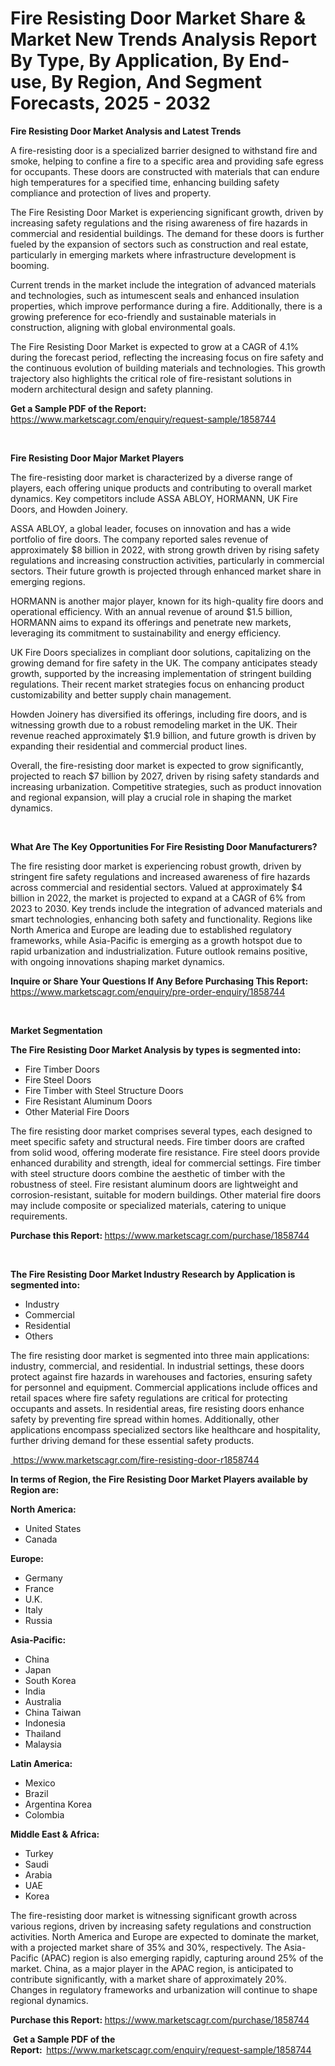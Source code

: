 <p><h1>Fire Resisting Door Market Share & Market New Trends Analysis Report By Type, By Application, By End-use, By Region, And Segment Forecasts, 2025 - 2032</h1></p><p><strong>Fire Resisting Door Market Analysis and Latest Trends</strong></p>
<p><p>A fire-resisting door is a specialized barrier designed to withstand fire and smoke, helping to confine a fire to a specific area and providing safe egress for occupants. These doors are constructed with materials that can endure high temperatures for a specified time, enhancing building safety compliance and protection of lives and property.</p><p>The Fire Resisting Door Market is experiencing significant growth, driven by increasing safety regulations and the rising awareness of fire hazards in commercial and residential buildings. The demand for these doors is further fueled by the expansion of sectors such as construction and real estate, particularly in emerging markets where infrastructure development is booming.</p><p>Current trends in the market include the integration of advanced materials and technologies, such as intumescent seals and enhanced insulation properties, which improve performance during a fire. Additionally, there is a growing preference for eco-friendly and sustainable materials in construction, aligning with global environmental goals.</p><p>The Fire Resisting Door Market is expected to grow at a CAGR of 4.1% during the forecast period, reflecting the increasing focus on fire safety and the continuous evolution of building materials and technologies. This growth trajectory also highlights the critical role of fire-resistant solutions in modern architectural design and safety planning.</p></p>
<p><strong>Get a Sample PDF of the Report:&nbsp;</strong> <a href="https://www.marketscagr.com/enquiry/request-sample/1858744?utm_campaign=2648&utm_medium=2&utm_source=Github&utm_content=ia&utm_term=16042025&utm_id=fire-resisting-door">https://www.marketscagr.com/enquiry/request-sample/1858744</a></p>
<p>&nbsp;</p>
<p><strong>Fire Resisting Door Major Market Players</strong></p>
<p><p>The fire-resisting door market is characterized by a diverse range of players, each offering unique products and contributing to overall market dynamics. Key competitors include ASSA ABLOY, HORMANN, UK Fire Doors, and Howden Joinery. </p><p>ASSA ABLOY, a global leader, focuses on innovation and has a wide portfolio of fire doors. The company reported sales revenue of approximately $8 billion in 2022, with strong growth driven by rising safety regulations and increasing construction activities, particularly in commercial sectors. Their future growth is projected through enhanced market share in emerging regions.</p><p>HORMANN is another major player, known for its high-quality fire doors and operational efficiency. With an annual revenue of around $1.5 billion, HORMANN aims to expand its offerings and penetrate new markets, leveraging its commitment to sustainability and energy efficiency.</p><p>UK Fire Doors specializes in compliant door solutions, capitalizing on the growing demand for fire safety in the UK. The company anticipates steady growth, supported by the increasing implementation of stringent building regulations. Their recent market strategies focus on enhancing product customizability and better supply chain management.</p><p>Howden Joinery has diversified its offerings, including fire doors, and is witnessing growth due to a robust remodeling market in the UK. Their revenue reached approximately $1.9 billion, and future growth is driven by expanding their residential and commercial product lines.</p><p>Overall, the fire-resisting door market is expected to grow significantly, projected to reach $7 billion by 2027, driven by rising safety standards and increasing urbanization. Competitive strategies, such as product innovation and regional expansion, will play a crucial role in shaping the market dynamics.</p></p>
<p>&nbsp;</p>
<p><strong>What Are The Key Opportunities For Fire Resisting Door Manufacturers?</strong></p>
<p><p>The fire resisting door market is experiencing robust growth, driven by stringent fire safety regulations and increased awareness of fire hazards across commercial and residential sectors. Valued at approximately $4 billion in 2022, the market is projected to expand at a CAGR of 6% from 2023 to 2030. Key trends include the integration of advanced materials and smart technologies, enhancing both safety and functionality. Regions like North America and Europe are leading due to established regulatory frameworks, while Asia-Pacific is emerging as a growth hotspot due to rapid urbanization and industrialization. Future outlook remains positive, with ongoing innovations shaping market dynamics.</p></p>
<p><strong>Inquire or Share Your Questions If Any Before Purchasing This Report:</strong> <a href="https://www.marketscagr.com/enquiry/pre-order-enquiry/1858744?utm_campaign=2648&utm_medium=2&utm_source=Github&utm_content=ia&utm_term=16042025&utm_id=fire-resisting-door">https://www.marketscagr.com/enquiry/pre-order-enquiry/1858744</a></p>
<p>&nbsp;</p>
<p><strong>Market Segmentation</strong></p>
<p><strong>The Fire Resisting Door Market Analysis by types is segmented into:</strong></p>
<p><ul><li>Fire Timber Doors</li><li>Fire Steel Doors</li><li>Fire Timber with Steel Structure Doors</li><li>Fire Resistant Aluminum Doors</li><li>Other Material Fire Doors</li></ul></p>
<p><p>The fire resisting door market comprises several types, each designed to meet specific safety and structural needs. Fire timber doors are crafted from solid wood, offering moderate fire resistance. Fire steel doors provide enhanced durability and strength, ideal for commercial settings. Fire timber with steel structure doors combine the aesthetic of timber with the robustness of steel. Fire resistant aluminum doors are lightweight and corrosion-resistant, suitable for modern buildings. Other material fire doors may include composite or specialized materials, catering to unique requirements.</p></p>
<p><strong>Purchase this Report:&nbsp;</strong><a href="https://www.marketscagr.com/purchase/1858744?utm_campaign=2648&utm_medium=2&utm_source=Github&utm_content=ia&utm_term=16042025&utm_id=fire-resisting-door">https://www.marketscagr.com/purchase/1858744</a></p>
<p>&nbsp;</p>
<p><strong>The Fire Resisting Door Market Industry Research by Application is segmented into:</strong></p>
<p><ul><li>Industry</li><li>Commercial</li><li>Residential</li><li>Others</li></ul></p>
<p><p>The fire resisting door market is segmented into three main applications: industry, commercial, and residential. In industrial settings, these doors protect against fire hazards in warehouses and factories, ensuring safety for personnel and equipment. Commercial applications include offices and retail spaces where fire safety regulations are critical for protecting occupants and assets. In residential areas, fire resisting doors enhance safety by preventing fire spread within homes. Additionally, other applications encompass specialized sectors like healthcare and hospitality, further driving demand for these essential safety products.</p></p>
<p><a href="https://www.marketscagr.com/fire-resisting-door-r1858744?utm_campaign=2648&utm_medium=2&utm_source=Github&utm_content=ia&utm_term=16042025&utm_id=fire-resisting-door">&nbsp;https://www.marketscagr.com/fire-resisting-door-r1858744</a></p>
<p><strong>In terms of Region, the Fire Resisting Door Market Players available by Region are:</strong></p>
<p>
    <p> <strong> North America: </strong>
        <ul>
            <li>United States</li>
            <li>Canada</li>
        </ul>
        </p> 
    <p> <strong> Europe: </strong>
        <ul>
            <li>Germany</li>
            <li>France</li>
            <li>U.K.</li>
            <li>Italy</li>
            <li>Russia</li>
        </ul>
        </p> 
    <p> <strong> Asia-Pacific: </strong>
        <ul>
            <li>China</li>
            <li>Japan</li>
            <li>South Korea</li>
            <li>India</li>
            <li>Australia</li>
            <li>China Taiwan</li>
            <li>Indonesia</li>
            <li>Thailand</li>
            <li>Malaysia</li>
        </ul>
        </p> 
    <p> <strong> Latin America: </strong>
        <ul>
            <li>Mexico</li>
            <li>Brazil</li>
            <li>Argentina Korea</li>
            <li>Colombia</li>
        </ul>
        </p> 
    <p> <strong> Middle East & Africa: </strong>
        <ul>
            <li>Turkey</li>
            <li>Saudi</li>
            <li>Arabia</li>
            <li>UAE</li>
            <li>Korea</li>
        </ul>
    </p>
    </p>
<p><p>The fire-resisting door market is witnessing significant growth across various regions, driven by increasing safety regulations and construction activities. North America and Europe are expected to dominate the market, with a projected market share of 35% and 30%, respectively. The Asia-Pacific (APAC) region is also emerging rapidly, capturing around 25% of the market. China, as a major player in the APAC region, is anticipated to contribute significantly, with a market share of approximately 20%. Changes in regulatory frameworks and urbanization will continue to shape regional dynamics.</p></p>
<p><strong>Purchase this Report: </strong><a href="https://www.marketscagr.com/purchase/1858744?utm_campaign=2648&utm_medium=2&utm_source=Github&utm_content=ia&utm_term=16042025&utm_id=fire-resisting-door">https://www.marketscagr.com/purchase/1858744</a></p>
<p>&nbsp;<strong>Get a Sample PDF of the Report:&nbsp;&nbsp;</strong><a href="https://www.marketscagr.com/enquiry/request-sample/1858744?utm_campaign=2648&utm_medium=2&utm_source=Github&utm_content=ia&utm_term=16042025&utm_id=fire-resisting-door">https://www.marketscagr.com/enquiry/request-sample/1858744</a></p>
<p><strong></strong></p>
<p><p></p><p></p><p></p></p>